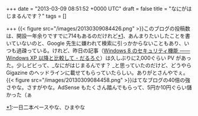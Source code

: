 
+++
date = "2013-03-09 08:51:52 +0000 UTC"
draft = false
title = "なにがはじまるんです？"
tags = []

+++
{{< figure src="/images/20130309084426.png"  >}}このブログの投稿数は、開設一年余りですでに714もあるのだけれど<a href="#f-b36a59f2" name="fn-b36a59f2" title="一日二本ペースやな、ひまやな">*1</a>、あんまりたいしたことを書いていないのと、Google 先生に嫌われて検索に引っかからないこともあり、いつも過疎っている。けれど、昨日の記事（<a href="https://blog.daruyanagi.jp/entry/2013/03/08/123936">Windows 8 のセキュリティ機能 ―― Windows XP 以降と比較して - だるろぐ</a>）は久しぶりに2,000ぐらい PV があった。少しビビって、_なにがはじまるんです？ _と思っていたのだけど、どうやら Gigazine のヘッドラインに載せてもらっていたらしい。ありがとさんやでぇ。{{< figure src="/images/20130309084458.png"  >}}はてなブログの40倍の強さやな。さすがやな。AdSense もたくさん踏んでもらって、5円か10円ぐらい儲かった（ぁ
<div class="footnote">
<a href="#fn-b36a59f2" name="f-b36a59f2" class="footnote-number">*1</a><span class="footnote-delimiter">:</span><span class="footnote-text">一日二本ペースやな、ひまやな</span>
</div>


